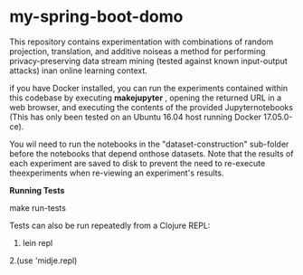 # my-spring-boot-domo
This repository contains experimentation with combinations of random projection, translation, and additive noiseas a method for performing privacy-preserving data stream mining (tested against known input-output attacks) inan online learning context.


if you have Docker installed, you can run the experiments contained within this codebase by executing **makejupyter** , opening the returned URL in a web browser, and executing the contents of the provided Jupyternotebooks (This has only been tested on an Ubuntu 16.04 host running Docker 17.05.0-ce).

You wil need to run the notebooks in the "dataset-construction" sub-folder before the notebooks that depend onthose datasets. Note that the results of each experiment are saved to disk to prevent the need to re-execute theexperiments when re-viewing an experiment's results.

**Running Tests**

make run-tests

Tests can also be run repeatedly from a Clojure REPL:
1. lein repl

2.(use 'midje.repl)
